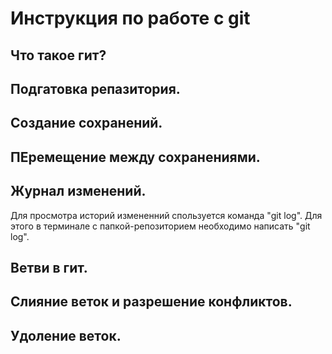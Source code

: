 # Инструкция по работе с git

## Что такое гит?

## Подгатовка репазитория.

## Создание сохранений. 

## ПЕремещение между сохранениями.

## Журнал изменений.
Для просмотра историй измененний спользуется команда "git log". Для этого в терминале с папкой-репозиторием необходимо написать "git log". 

## Ветви в гит.

## Слияние веток и разрешение конфликтов.

## Удоление веток.